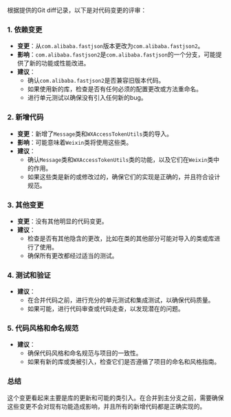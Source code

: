 根据提供的Git diff记录，以下是对代码变更的评审：

### 1. 依赖变更
- **变更**：从`com.alibaba.fastjson`版本更改为`com.alibaba.fastjson2`。
- **影响**：`com.alibaba.fastjson2`是`com.alibaba.fastjson`的一个分支，可能提供了新的功能或性能改进。
- **建议**：
  - 确认`com.alibaba.fastjson2`是否兼容旧版本代码。
  - 如果使用新的库，检查是否有任何必须的配置更改或方法重命名。
  - 进行单元测试以确保没有引入任何新的bug。

### 2. 新增代码
- **变更**：新增了`Message`类和`WXAccessTokenUtils`类的导入。
- **影响**：可能意味着`Weixin`类将使用这些类。
- **建议**：
  - 确认`Message`类和`WXAccessTokenUtils`类的功能，以及它们在`Weixin`类中的作用。
  - 如果这些类是新的或修改过的，确保它们的实现是正确的，并且符合设计规范。

### 3. 其他变更
- **变更**：没有其他明显的代码变更。
- **建议**：
  - 检查是否有其他隐含的更改，比如在类的其他部分可能对导入的类或库进行了使用。
  - 确保所有更改都经过适当的测试。

### 4. 测试和验证
- **建议**：
  - 在合并代码之前，进行充分的单元测试和集成测试，以确保代码质量。
  - 如果可能，进行代码审查或代码走查，以发现潜在的问题。

### 5. 代码风格和命名规范
- **建议**：
  - 确保代码风格和命名规范与项目的一致性。
  - 如果有新的库或类被引入，检查它们是否遵循了项目的命名和风格指南。

### 总结
这个变更看起来主要是库的更新和可能的类引入。在合并到主分支之前，需要确保这些变更不会对现有功能造成影响，并且所有的新增代码都是正确实现的。